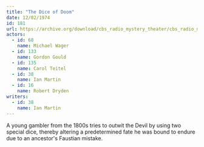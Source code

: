 ```yaml
---
title: "The Dice of Doom"
date: 12/02/1974
id: 181
url: https://archive.org/download/cbs_radio_mystery_theater/cbs_radio_mystery_theater-0151-0200.zip/cbs_radio_mystery_theater-0151-0200%2Fcbsrmt_0181_the_dice_of_doom.mp3
actors:  
  - id: 68
    name: Michael Wager  
  - id: 133
    name: Gordon Gould  
  - id: 135
    name: Carol Teitel  
  - id: 38
    name: Ian Martin  
  - id: 16
    name: Robert Dryden
writers:  
  - id: 38
    name: Ian Martin
---
```

A young gambler from the 1800s tries to outwit the Devil by using two special dice, thereby altering a predetermined fate he was bound to endure due to an ancestor's Faustian mistake.